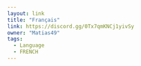 ```yaml
---
layout: link
title: "Français"
link: https://discord.gg/0Tx7qmKNCj1yivSy
owner: "Matias49"
tags: 
  - Language
  - FRENCH
---
```

